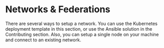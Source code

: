 

# Networks & Federations

There are several ways to setup a network. You can use the Kubernetes deployment template in this section, or use the Ansible solution in the Contributing section. Also, you can setup a single node on your machine and connect to an existing network. 
